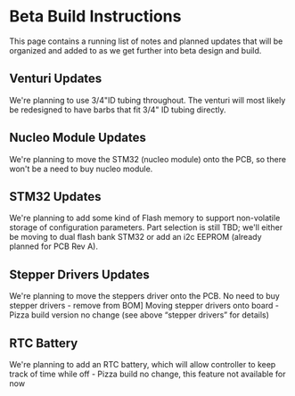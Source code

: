 # Beta Build Instructions

This page contains a running list of notes and planned updates that will be organized and added to as we get further into beta design and build. 

## Venturi Updates

We're planning to use 3/4"ID tubing throughout. The venturi will most likely be redesigned to have barbs that fit 3/4" ID tubing directly.

## Nucleo Module Updates

We're planning to move the STM32 (nucleo module) onto the PCB, so there won't be a need to buy nucleo module. 

## STM32 Updates

We're planning to add some kind of Flash memory to support non-volatile storage of configuration parameters. Part selection is still TBD; we'll either be moving to dual flash bank STM32 or add an i2c EEPROM (already planned for PCB Rev A).

## Stepper Drivers Updates

We're planning to move the steppers driver onto the PCB. No need to buy stepper drivers - remove from BOM] Moving stepper drivers onto board - Pizza build version no change (see above “stepper drivers” for details)

## RTC Battery

We're planning to add an RTC battery, which will allow controller to keep track of time while off - Pizza build no change, this feature not available for now